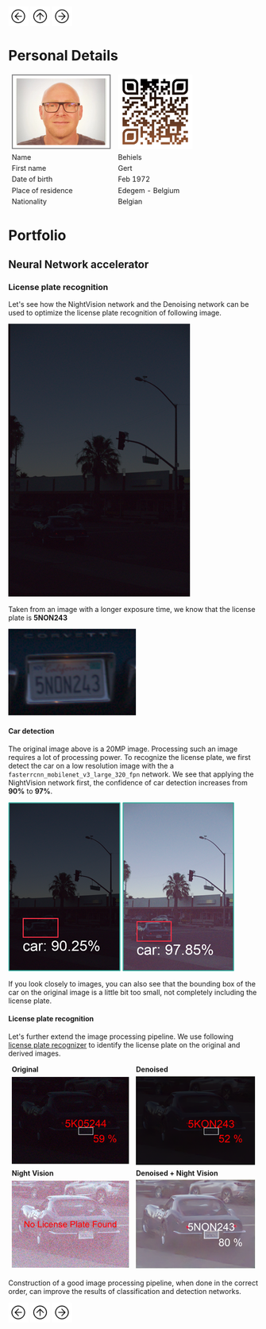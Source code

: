 <a href="denoising.html"><img src="images/prev.png" width="40" height="40"></a>
<a href="index.html"><img src="images/back.png" width="40" height="40"></a>
<a href="Portfolio.html"><img src="images/next.png" width="40" height="40"></a>

# Personal Details 

<table class="tg">
<thead>
  <tr>
    <td class="tg-73oq"><a href="https://gearlux.github.io/"><img src="images/Profile.png" width="200" height="150"></a></td>
    <td class="tg-73oq"><a href="https://gearlux.github.io/">
                        <img src="images/qr-code.png" width="150" height="150"></a></td>
  </tr>
  <tr>
    <td class="tg-73oq">Name</td>
    <td class="tg-73oq">Behiels</td>
  </tr>
  <tr>
    <td class="tg-73oq">First name</td>
    <td class="tg-73oq">Gert</td>
  </tr>
  <tr>
    <td class="tg-73oq">Date of birth</td>
    <td class="tg-73oq">Feb 1972</td>
  </tr>
  <tr>
    <td class="tg-73oq">Place of residence</td>
    <td class="tg-73oq">Edegem - Belgium</td>
  </tr>
  <tr>
    <td class="tg-73oq">Nationality</td>
    <td class="tg-73oq">Belgian</td>
  </tr>
</thead>
</table>

# Portfolio

## Neural Network accelerator

### License plate recognition

Let's see how the NightVision network and the Denoising network can be used to optimize the license plate recognition of following image.

<img src="images/car.png"/>

Taken from an image with a longer exposure time, we know that the license plate is **5NON243**

<img src="images/licenseplate.png"/>

#### Car detection

The original image above is a 20MP image. Processing such an image requires a lot of processing power.
To recognize the license plate, we first detect the car on a low resolution image with the a `fasterrcnn_mobilenet_v3_large_320_fpn` network. We see that applying the NightVision network first, the confidence of car detection increases from **90%** to **97%**. 

<img src="images/original_car.png"/> <img src="images/nightvision_car.png"/>

If you look closely to images, you can also see that the bounding box of the car on the original image is a little bit too small, not completely including the license plate.

#### License plate recognition

Let's further extend the image processing pipeline. We use following  [license plate recognizer](https://platerecognizer.com/) to identify the license plate on the original and derived images.

<table class="tg">
<thead>
<tr> <td> <b>Original</b> </td> <td> <b>Denoised</b> </td> </tr> 
<tr> 
<td> <img src="images/lp_original.png"/> </td>
<td> <img src="images/lp_denoised.png"/> </td>
</tr>
<tr> <td><b>Night Vision</b></td> <td><b>Denoised + Night Vision</b></td> </tr>
<td> <img src="images/lp_nightvision.png"/> </td>
<td> <img src="images/lp_combined.png"/> </td>
</thead>
</table>

Construction of a good image processing pipeline, when done in the correct order, can improve the results of classification and detection networks.

<a href="denoising.html"><img src="images/prev.png" width="40" height="40"></a>
<a href="index.html"><img src="images/back.png" width="40" height="40"></a>
<a href="Portfolio.html"><img src="images/next.png" width="40" height="40"></a>
